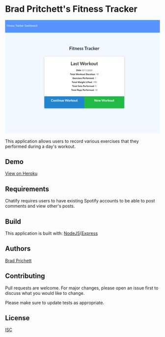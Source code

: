 # Brad Pritchett's Fitness Tracker
![screenshot](screenshot.jpg)

This application allows users to record various exercises that they performed during a day's workout. 

## Demo
[View on Heroku](https://project-2-chatify.herokuapp.com/#)

## Requirements
Chatify requires users to have existing Spotify accounts to be able to post comments and view other's posts.

## Build
This application is built with:
[NodeJS](https://nodejs.org/en/)([Express](https://expressjs.com/)

## Authors
[Brad Prichett](https://github.com/bradpritchett)

## Contributing
Pull requests are welcome. For major changes, please open an issue first to discuss what you would like to change.

Please make sure to update tests as appropriate.

## License
[ISC](https://choosealicense.com/licenses/ISC/)